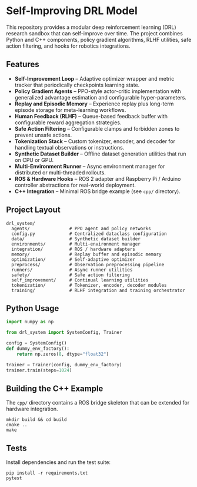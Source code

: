 # Self-Improving DRL Model

This repository provides a modular deep reinforcement learning (DRL) research sandbox
that can self-improve over time. The project combines Python and C++ components,
policy gradient algorithms, RLHF utilities, safe action filtering, and hooks for
robotics integrations.

## Features

- **Self-Improvement Loop** – Adaptive optimizer wrapper and metric tracker that
  periodically checkpoints learning state.
- **Policy Gradient Agents** – PPO-style actor-critic implementation with
  generalized advantage estimation and configurable hyper-parameters.
- **Replay and Episodic Memory** – Experience replay plus long-term episode storage
  for meta-learning workflows.
- **Human Feedback (RLHF)** – Queue-based feedback buffer with configurable reward
  aggregation strategies.
- **Safe Action Filtering** – Configurable clamps and forbidden zones to prevent
  unsafe actions.
- **Tokenization Stack** – Custom tokenizer, encoder, and decoder for handling
  textual observations or instructions.
- **Synthetic Dataset Builder** – Offline dataset generation utilities that run on
  CPU or GPU.
- **Multi-Environment Runner** – Async environment manager for distributed or
  multi-threaded rollouts.
- **ROS & Hardware Hooks** – ROS 2 adapter and Raspberry Pi / Arduino controller
  abstractions for real-world deployment.
- **C++ Integration** – Minimal ROS bridge example (see `cpp/` directory).

## Project Layout

```
drl_system/
  agents/               # PPO agent and policy networks
  config.py             # Centralized dataclass configuration
  data/                 # Synthetic dataset builder
  environments/         # Multi-environment manager
  integration/          # ROS / hardware adapters
  memory/               # Replay buffer and episodic memory
  optimization/         # Self-adaptive optimizer
  preprocess/           # Observation preprocessing pipeline
  runners/              # Async runner utilities
  safety/               # Safe action filtering
  self_improvement/     # Continual learning utilities
  tokenization/         # Tokenizer, encoder, decoder modules
  training/             # RLHF integration and training orchestrator
```

## Python Usage

```python
import numpy as np

from drl_system import SystemConfig, Trainer

config = SystemConfig()
def dummy_env_factory():
    return np.zeros(8, dtype="float32")

trainer = Trainer(config, dummy_env_factory)
trainer.train(steps=1024)
```

## Building the C++ Example

The `cpp/` directory contains a ROS bridge skeleton that can be extended for
hardware integration.

```
mkdir build && cd build
cmake ..
make
```

## Tests

Install dependencies and run the test suite:

```
pip install -r requirements.txt
pytest
```
